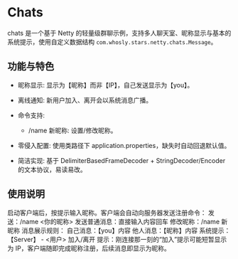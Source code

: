 # Chats

chats 是一个基于 Netty 的轻量级群聊示例，支持多人聊天室、昵称显示与基本的系统提示，使用自定义数据结构 `com.whosly.stars.netty.chats.Message`。

## 功能与特色
* 昵称显示: 显示为【昵称】而非【IP】，自己发送显示为【you】。
* 离线通知: 新用户加入、离开会以系统消息广播。

* 命令支持:
  + /name 新昵称: 设置/修改昵称。 

* 零侵入配置: 使用类路径下 application.properties，缺失时自动回退默认值。
* 简洁实现: 基于 DelimiterBasedFrameDecoder + StringDecoder/Encoder 的文本协议，易读易改。

## 使用说明
启动客户端后，按提示输入昵称。客户端会自动向服务器发送注册命令：
发送：/name <你的昵称>
发送普通消息：直接输入内容回车
修改昵称：/name 新昵称
消息展示规则：
自己消息：【you】内容
他人消息：【昵称】内容
系统提示：【Server】 - <用户> 加入/离开
提示：刚连接那一刻的“加入”提示可能短暂显示为 IP，客户端随即完成昵称注册，后续消息即显示为昵称。
